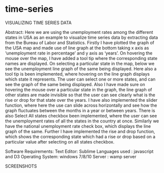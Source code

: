 # time-series

VISUALIZING TIME SERIES DATA


Abstract: Here we are using the unemployment rates among the different states in USA as an example to visualize time series data by extracting data from the Bureau of Labor and Statistics. Firstly I have plotted the graph of the USA map and made use of line graph at the bottom taking x axis as ‘unemployment rate in percentage’ and y axis as ‘years’. On hovering the mouse over the map, I have added a tool tip where the corresponding state names are displayed.
 On selecting a particular state in the map, below we see the unemployment line graph of the same being displayed. Here also a tool tip is been implemented, where hovering on the line graph displays which state it represents. The user can select one or more states, and can see the graph of the same being displayed. 
Also I have made sure on hovering the mouse over a particular state in the graph, the line graph of other states are made invisible so that the user can see clearly what is the rise or drop for that state over the years. I have also implemented the slider function, where here the use can slide across horizontally and see how the graph fluctuates between the months in a year or between years.
There is also Select All states checkbox been implemented, where the user can see the unemployment rates of all the states in the country at once. Similarly we have the national unemployment rate check box, which displays the line graph of the same.
Further I have implemented the rise and drop function, which shows the corresponding state which had a rise or drop based on a particular value after selecting on all states checkbox. 

Software Requirements:
Text Editor: Sublime
Languages used : javascript and D3 
Operating System: windows 7/8/10
Server : wamp server

SCREENSHOTS

